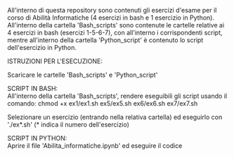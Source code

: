 All'interno di questa repository sono contenuti gli esercizi d'esame per il corso di Abilità Informatiche (4 esercizi in bash e 1 esercizio in Python).
All'interno della cartella 'Bash_scripts' sono contenute le cartelle relative ai 4 esercizi in bash (esercizi 1-5-6-7), con all'interno i corrispondenti script, mentre all'interno della cartella 'Python_script' è contenuto lo script dell'esercizio in Python.

ISTRUZIONI PER L'ESECUZIONE:

Scaricare le cartelle 'Bash_scripts' e 'Python_script'

SCRIPT IN BASH:\
All'interno della cartella 'Bash_scripts', rendere eseguibili gli script usando il comando:
chmod +x ex1/ex1.sh ex5/ex5.sh ex6/ex6.sh ex7/ex7.sh

Selezionare un esercizio (entrando nella relativa cartella) ed eseguirlo con './ex*.sh' (* indica il numero dell'esercizio)

SCRIPT IN PYTHON:\
Aprire il file 'Abilita_informatiche.ipynb' ed eseguire il codice

